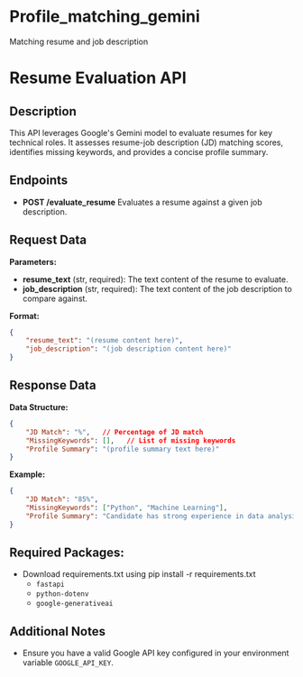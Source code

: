 # Profile_matching_gemini
Matching resume and job description

# Resume Evaluation API

## Description

This API leverages Google's Gemini model to evaluate resumes for key technical roles. It assesses resume-job description (JD) matching scores, identifies missing keywords, and provides a concise profile summary.

## Endpoints

* **POST /evaluate_resume**
    Evaluates a resume against a given job description.

## Request Data

**Parameters:**

- **resume_text** (str, required): The text content of the resume to evaluate.
- **job_description** (str, required): The text content of the job description to compare against.

**Format:**

```json
{
    "resume_text": "(resume content here)",
    "job_description": "(job description content here)"
}
```

## Response Data

**Data Structure:**

```json
{
    "JD Match": "%",   // Percentage of JD match
    "MissingKeywords": [],   // List of missing keywords
    "Profile Summary": "(profile summary text here)"
}
```

**Example:**

```json
{
    "JD Match": "85%",
    "MissingKeywords": ["Python", "Machine Learning"],
    "Profile Summary": "Candidate has strong experience in data analysis and SQL, but lacks depth in Python and machine learning."
}
```

## Required Packages:
- Download requirements.txt using pip install -r requirements.txt
  * `fastapi`
  * `python-dotenv`
  * `google-generativeai`

## Additional Notes

* Ensure you have a valid Google API key configured in your environment variable `GOOGLE_API_KEY`.

